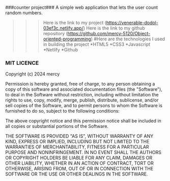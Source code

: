 ###counter project###
A simple web application that lets the user count random numbers.
>>>Here is the link to my project
(https://venerable-dodol-03ef3c.netlify.app/)
>>>Here is the link to my github repository
(https://github.com/mercy-5120/Object-oriented-programming)
#Here are the technologies I used in building the project
   *HTML5
   *CSS3
   *Javascript
   *Netlify
   *Github
   ### MIT LICENCE
Copyright (c) 2024 mercy

Permission is hereby granted, free of charge, to any person obtaining a copy of this software and associated documentation files (the "Software"), to deal in the Software without restriction, including without limitation the rights to use, copy, modify, merge, publish, distribute, sublicense, and/or sell copies of the Software, and to permit persons to whom the Software is furnished to do so, subject to the following conditions:

The above copyright notice and this permission notice shall be included in all copies or substantial portions of the Software.

THE SOFTWARE IS PROVIDED "AS IS", WITHOUT WARRANTY OF ANY KIND, EXPRESS OR IMPLIED, INCLUDING BUT NOT LIMITED TO THE WARRANTIES OF MERCHANTABILITY, FITNESS FOR A PARTICULAR PURPOSE AND NONINFRINGEMENT. IN NO EVENT SHALL THE AUTHORS OR COPYRIGHT HOLDERS BE LIABLE FOR ANY CLAIM, DAMAGES OR OTHER LIABILITY, WHETHER IN AN ACTION OF CONTRACT, TORT OR OTHERWISE, ARISING FROM, OUT OF OR IN CONNECTION WITH THE SOFTWARE OR THE USE OR OTHER DEALINGS IN THE SOFTWARE.
